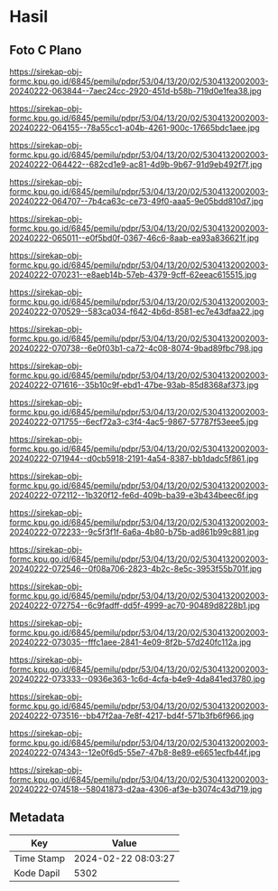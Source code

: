 # Hasil

## Foto C Plano

https://sirekap-obj-formc.kpu.go.id/6845/pemilu/pdpr/53/04/13/20/02/5304132002003-20240222-063844--7aec24cc-2920-451d-b58b-719d0e1fea38.jpg

https://sirekap-obj-formc.kpu.go.id/6845/pemilu/pdpr/53/04/13/20/02/5304132002003-20240222-064155--78a55cc1-a04b-4261-900c-17665bdc1aee.jpg

https://sirekap-obj-formc.kpu.go.id/6845/pemilu/pdpr/53/04/13/20/02/5304132002003-20240222-064422--682cd1e9-ac81-4d9b-9b67-91d9eb492f7f.jpg

https://sirekap-obj-formc.kpu.go.id/6845/pemilu/pdpr/53/04/13/20/02/5304132002003-20240222-064707--7b4ca63c-ce73-49f0-aaa5-9e05bdd810d7.jpg

https://sirekap-obj-formc.kpu.go.id/6845/pemilu/pdpr/53/04/13/20/02/5304132002003-20240222-065011--e0f5bd0f-0367-46c6-8aab-ea93a836621f.jpg

https://sirekap-obj-formc.kpu.go.id/6845/pemilu/pdpr/53/04/13/20/02/5304132002003-20240222-070231--e8aeb14b-57eb-4379-9cff-62eeac615515.jpg

https://sirekap-obj-formc.kpu.go.id/6845/pemilu/pdpr/53/04/13/20/02/5304132002003-20240222-070529--583ca034-f642-4b6d-8581-ec7e43dfaa22.jpg

https://sirekap-obj-formc.kpu.go.id/6845/pemilu/pdpr/53/04/13/20/02/5304132002003-20240222-070738--6e0f03b1-ca72-4c08-8074-9bad89fbc798.jpg

https://sirekap-obj-formc.kpu.go.id/6845/pemilu/pdpr/53/04/13/20/02/5304132002003-20240222-071616--35b10c9f-ebd1-47be-93ab-85d8368af373.jpg

https://sirekap-obj-formc.kpu.go.id/6845/pemilu/pdpr/53/04/13/20/02/5304132002003-20240222-071755--6ecf72a3-c3f4-4ac5-9867-57787f53eee5.jpg

https://sirekap-obj-formc.kpu.go.id/6845/pemilu/pdpr/53/04/13/20/02/5304132002003-20240222-071944--d0cb5918-2191-4a54-8387-bb1dadc5f861.jpg

https://sirekap-obj-formc.kpu.go.id/6845/pemilu/pdpr/53/04/13/20/02/5304132002003-20240222-072112--1b320f12-fe6d-409b-ba39-e3b434beec6f.jpg

https://sirekap-obj-formc.kpu.go.id/6845/pemilu/pdpr/53/04/13/20/02/5304132002003-20240222-072233--9c5f3f1f-6a6a-4b80-b75b-ad861b99c881.jpg

https://sirekap-obj-formc.kpu.go.id/6845/pemilu/pdpr/53/04/13/20/02/5304132002003-20240222-072546--0f08a706-2823-4b2c-8e5c-3953f55b701f.jpg

https://sirekap-obj-formc.kpu.go.id/6845/pemilu/pdpr/53/04/13/20/02/5304132002003-20240222-072754--6c9fadff-dd5f-4999-ac70-90489d8228b1.jpg

https://sirekap-obj-formc.kpu.go.id/6845/pemilu/pdpr/53/04/13/20/02/5304132002003-20240222-073035--fffc1aee-2841-4e09-8f2b-57d240fc112a.jpg

https://sirekap-obj-formc.kpu.go.id/6845/pemilu/pdpr/53/04/13/20/02/5304132002003-20240222-073333--0936e363-1c6d-4cfa-b4e9-4da841ed3780.jpg

https://sirekap-obj-formc.kpu.go.id/6845/pemilu/pdpr/53/04/13/20/02/5304132002003-20240222-073516--bb47f2aa-7e8f-4217-bd4f-571b3fb6f966.jpg

https://sirekap-obj-formc.kpu.go.id/6845/pemilu/pdpr/53/04/13/20/02/5304132002003-20240222-074343--12e0f6d5-55e7-47b8-8e89-e6651ecfb44f.jpg

https://sirekap-obj-formc.kpu.go.id/6845/pemilu/pdpr/53/04/13/20/02/5304132002003-20240222-074518--58041873-d2aa-4306-af3e-b3074c43d719.jpg


## Metadata

| Key        | Value               |
| ---------- | ------------------- |
| Time Stamp | 2024-02-22 08:03:27 |
| Kode Dapil | 5302                |



